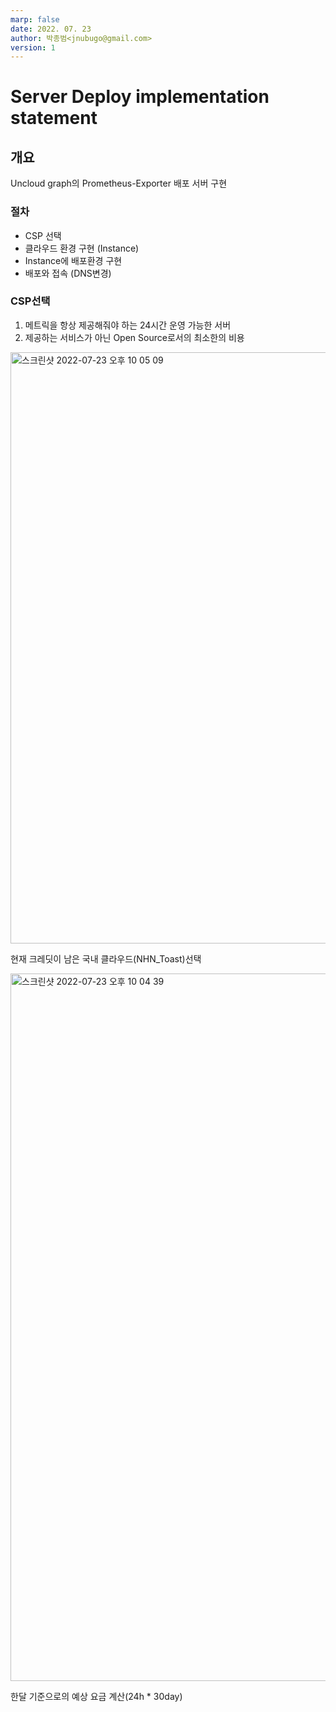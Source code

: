 ```yaml
---
marp: false
date: 2022. 07. 23
author: 박종범<jnubugo@gmail.com>
version: 1
---
```


# Server Deploy implementation statement


## 개요
Uncloud graph의 Prometheus-Exporter 배포 서버 구현

### 절차
- CSP 선택
- 클라우드 환경 구현 (Instance)
- Instance에 배포환경 구현
- 배포와 접속 (DNS변경)

### CSP선택

1. 메트릭을 항상 제공해줘야 하는 24시간 운영 가능한 서버
2. 제공하는 서비스가 아닌 Open Source로서의 최소한의 비용

<img width="946" alt="스크린샷 2022-07-23 오후 10 05 09" src="https://user-images.githubusercontent.com/49029142/180606840-526638f3-3a43-47f3-aeb3-3633d0c41f53.png">


현재 크레딧이 남은 국내 클라우드(NHN_Toast)선택




<img width="1132" alt="스크린샷 2022-07-23 오후 10 04 39" src="https://user-images.githubusercontent.com/49029142/180606872-bd0fb50f-c915-4944-b0e0-8d72bc882b7b.png">


한달 기준으로의 예상 요금 계산(24h * 30day)

### 
